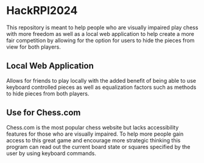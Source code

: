# HackRPI2024
This repository is meant to help people who are visually impaired play chess with more freedom as well as a local web application to help create a more fair competition by allowing for the option for users to hide the pieces from view for both players.


## Local Web Application
Allows for friends to play locally with the added benefit of being able to use keyboard controlled pieces as well as equalization factors such as methods to hide pieces from both players.


## Use for Chess.com
Chess.com is the most popular chess website but lacks accessibility features for those who are visually impaired. To help more people gain access to this great game and encourage more strategic thinking this program can read out the current board state or squares specified by the user by using keyboard commands.
